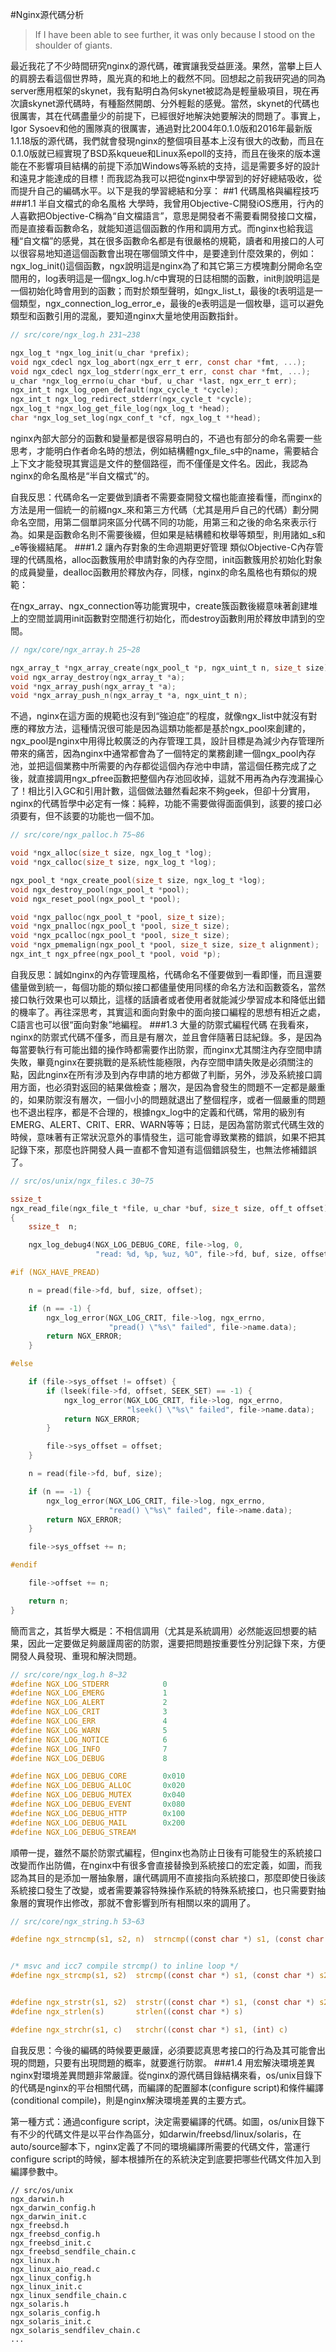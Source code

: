 #Nginx源代碼分析
>If I have been able to see further, it was only because I stood on the shoulder of giants.
最近我花了不少時間研究nginx的源代碼，確實讓我受益匪淺。果然，當攀上巨人的肩膀去看這個世界時，風光真的和地上的截然不同。回想起之前我研究過的同為server應用框架的skynet，我有點明白為何skynet被認為是輕量級項目，現在再次讀skynet源代碼時，有種豁然開朗、分外輕鬆的感覺。當然，skynet的代碼也很厲害，其在代碼盡量少的前提下，已經很好地解決她要解決的問題了。事實上，Igor Sysoev和他的團隊真的很厲害，通過對比2004年0.1.0版和2016年最新版1.1.18版的源代碼，我們就會發現nginx的整個項目基本上沒有很大的改動，而且在0.1.0版就已經實現了BSD系kqueue和Linux系epoll的支持，而且在後來的版本還能在不影響項目結構的前提下添加Windows等系統的支持，這是需要多好的設計和遠見才能達成的目標！而我認為我可以把從nginx中學習到的好好總結吸收，從而提升自己的編碼水平。以下是我的學習總結和分享：
##1 代碼風格與編程技巧###1.1	半自文檔式的命名風格大學時，我曾用Objective-C開發iOS應用，行內的人喜歡把Objective-C稱為“自文檔語言”，意思是開發者不需要看開發接口文檔，而是直接看函數命名，就能知道這個函數的作用和調用方式。而nginx也給我這種“自文檔”的感覺，其在很多函數命名都是有很嚴格的規範，讀者和用接口的人可以很容易地知道這個函數會出現在哪個頭文件中，是要達到什麼效果的，例如：ngx\_log\_init()這個函數，ngx說明這是nginx為了和其它第三方模塊劃分開命名空間用的，log表明這是一個ngx\_log.h/c中實現的日誌相關的函數，init則說明這是一個初始化時會用到的函數；而對於類型聲明，如ngx\_list\_t，最後的t表明這是一個類型，ngx\_connection\_log\_error\_e，最後的e表明這是一個枚舉，這可以避免類型和函數引用的混亂，要知道nginx大量地使用函數指針。
```c
// src/core/ngx_log.h 231~238
ngx_log_t *ngx_log_init(u_char *prefix);
void ngx_cdecl ngx_log_abort(ngx_err_t err, const char *fmt, ...);
void ngx_cdecl ngx_log_stderr(ngx_err_t err, const char *fmt, ...);
u_char *ngx_log_errno(u_char *buf, u_char *last, ngx_err_t err);
ngx_int_t ngx_log_open_default(ngx_cycle_t *cycle);
ngx_int_t ngx_log_redirect_stderr(ngx_cycle_t *cycle);
ngx_log_t *ngx_log_get_file_log(ngx_log_t *head);
char *ngx_log_set_log(ngx_conf_t *cf, ngx_log_t **head);
```nginx內部大部分的函數和變量都是很容易明白的，不過也有部分的命名需要一些思考，才能明白作者命名時的想法，例如結構體ngx\_file\_s中的name，需要結合上下文才能發現其實這是文件的整個路徑，而不僅僅是文件名。因此，我認為nginx的命名風格是“半自文檔式”的。
自我反思：代碼命名一定要做到讀者不需要查開發文檔也能直接看懂，而nginx的方法是用一個統一的前綴ngx\_來和第三方代碼（尤其是用戶自己的代碼）劃分開命名空間，用第二個單詞來區分代碼不同的功能，用第三和之後的命名來表示行為。如果是函數命名則不需要後綴，但如果是結構體和枚舉等類型，則用諸如\_s和\_e等後綴結尾。###1.2 讓內存對象的生命週期更好管理類似Objective-C內存管理的代碼風格，alloc函數簇用於申請對象的內存空間，init函數簇用於初始化對象的成員變量，dealloc函數用於釋放內存，同樣，nginx的命名風格也有類似的規範：
在ngx\_array、ngx\_connection等功能實現中，create簇函數後綴意味著創建堆上的空間並調用init函數對空間進行初始化，而destroy函數則用於釋放申請到的空間。```c
// ngx/core/ngx_array.h 25~28

ngx_array_t *ngx_array_create(ngx_pool_t *p, ngx_uint_t n, size_t size);
void ngx_array_destroy(ngx_array_t *a);
void *ngx_array_push(ngx_array_t *a);
void *ngx_array_push_n(ngx_array_t *a, ngx_uint_t n);
```

不過，nginx在這方面的規範也沒有到“強迫症”的程度，就像ngx\_list中就沒有對應的釋放方法，這種情況很可能是因為這類功能都是基於ngx\_pool來創建的，ngx\_pool是nginx中用得比較廣泛的內存管理工具，設計目標是為減少內存管理所帶來的痛苦，因為nginx中通常都會為了一個特定的業務創建一個ngx\_pool內存池，並把這個業務中所需要的內存都從這個內存池中申請，當這個任務完成了之後，就直接調用ngx\_pfree函數把整個內存池回收掉，這就不用再為內存洩漏操心了！相比引入GC和引用計數，這個做法雖然看起來不夠geek，但卻十分實用，nginx的代碼哲學中必定有一條：純粹，功能不需要做得面面俱到，該要的接口必須要有，但不該要的功能也一個不加。```c
// src/core/ngx_palloc.h 75~86

void *ngx_alloc(size_t size, ngx_log_t *log);
void *ngx_calloc(size_t size, ngx_log_t *log);

ngx_pool_t *ngx_create_pool(size_t size, ngx_log_t *log);
void ngx_destroy_pool(ngx_pool_t *pool);
void ngx_reset_pool(ngx_pool_t *pool);

void *ngx_palloc(ngx_pool_t *pool, size_t size);
void *ngx_pnalloc(ngx_pool_t *pool, size_t size);
void *ngx_pcalloc(ngx_pool_t *pool, size_t size);
void *ngx_pmemalign(ngx_pool_t *pool, size_t size, size_t alignment);
ngx_int_t ngx_pfree(ngx_pool_t *pool, void *p);
```
自我反思：誠如nginx的內存管理風格，代碼命名不僅要做到一看即懂，而且還要儘量做到統一，每個功能的類似接口都儘量使用同樣的命名方法和函數簽名，當然接口執行效果也可以類比，這樣的話讀者或者使用者就能減少學習成本和降低出錯的機率了。再往深思考，其實這和面向對象中的面向接口編程的思想有相近之處，C語言也可以很“面向對象”地編程。###1.3 大量的防禦式編程代碼在我看來，nginx的防禦式代碼不僅多，而且是有層次，並且會伴隨著日誌紀錄。多，是因為每當要執行有可能出錯的操作時都需要作出防禦，而nginx尤其關注內存空間申請失敗，畢竟nginx在要挑戰的是系統性能極限，內存空間申請失敗是必須關注的點，因此nginx在所有涉及到內存申請的地方都做了判斷，另外，涉及系統接口調用方面，也必須對返回的結果做檢查；層次，是因為會發生的問題不一定都是嚴重的，如果防禦沒有層次，一個小小的問題就退出了整個程序，或者一個嚴重的問題也不退出程序，都是不合理的，根據ngx\_log中的定義和代碼，常用的級別有EMERG、ALERT、CRIT、ERR、WARN等等；日誌，是因為當防禦式代碼生效的時候，意味著有正常狀況意外的事情發生，這可能會導致業務的錯誤，如果不把其記錄下來，那麼也許開發人員一直都不會知道有這個錯誤發生，也無法修補錯誤了。```c
// src/os/unix/ngx_files.c 30~75

ssize_t
ngx_read_file(ngx_file_t *file, u_char *buf, size_t size, off_t offset)
{
    ssize_t  n;

    ngx_log_debug4(NGX_LOG_DEBUG_CORE, file->log, 0,
                   "read: %d, %p, %uz, %O", file->fd, buf, size, offset);

#if (NGX_HAVE_PREAD)

    n = pread(file->fd, buf, size, offset);

    if (n == -1) {
        ngx_log_error(NGX_LOG_CRIT, file->log, ngx_errno,
                      "pread() \"%s\" failed", file->name.data);
        return NGX_ERROR;
    }

#else

    if (file->sys_offset != offset) {
        if (lseek(file->fd, offset, SEEK_SET) == -1) {
            ngx_log_error(NGX_LOG_CRIT, file->log, ngx_errno,
                          "lseek() \"%s\" failed", file->name.data);
            return NGX_ERROR;
        }

        file->sys_offset = offset;
    }

    n = read(file->fd, buf, size);

    if (n == -1) {
        ngx_log_error(NGX_LOG_CRIT, file->log, ngx_errno,
                      "read() \"%s\" failed", file->name.data);
        return NGX_ERROR;
    }

    file->sys_offset += n;

#endif

    file->offset += n;

    return n;
}
```
簡而言之，其哲學大概是：不相信調用（尤其是系統調用）必然能返回想要的結果，因此一定要做足夠嚴謹周密的防禦，還要把問題按重要性分別記錄下來，方便開發人員發現、重現和解決問題。
```c
// src/core/ngx_log.h 8~32
#define NGX_LOG_STDERR            0
#define NGX_LOG_EMERG             1
#define NGX_LOG_ALERT             2
#define NGX_LOG_CRIT              3
#define NGX_LOG_ERR               4
#define NGX_LOG_WARN              5
#define NGX_LOG_NOTICE            6
#define NGX_LOG_INFO              7
#define NGX_LOG_DEBUG             8

#define NGX_LOG_DEBUG_CORE        0x010
#define NGX_LOG_DEBUG_ALLOC       0x020
#define NGX_LOG_DEBUG_MUTEX       0x040
#define NGX_LOG_DEBUG_EVENT       0x080
#define NGX_LOG_DEBUG_HTTP        0x100
#define NGX_LOG_DEBUG_MAIL        0x200
#define NGX_LOG_DEBUG_STREAM 
```
順帶一提，雖然不屬於防禦式編程，但nginx也為防止日後有可能發生的系統接口改變而作出防備，在nginx中有很多會直接替換到系統接口的宏定義，如圖，而我認為其目的是添加一層抽象層，讓代碼調用不直接指向系統接口，那麼即使日後該系統接口發生了改變，或者需要兼容特殊操作系統的特殊系統接口，也只需要對抽象層的實現作出修改，那就不會影響到所有相關以來的調用了。```c
// src/core/ngx_string.h 53~63

#define ngx_strncmp(s1, s2, n)  strncmp((const char *) s1, (const char *) s2, n)


/* msvc and icc7 compile strcmp() to inline loop */
#define ngx_strcmp(s1, s2)  strcmp((const char *) s1, (const char *) s2)


#define ngx_strstr(s1, s2)  strstr((const char *) s1, (const char *) s2)
#define ngx_strlen(s)       strlen((const char *) s)

#define ngx_strchr(s1, c)   strchr((const char *) s1, (int) c)

```
自我反思：今後的編碼的時候要更嚴謹，必須要認真思考接口的行為及其可能會出現的問題，只要有出現問題的概率，就要進行防禦。###1.4 用宏解決環境差異nginx對環境差異問題非常嚴謹。從nginx的源代碼目錄結構來看，os/unix目錄下的代碼是nginx的平台相關代碼，而編譯的配置腳本(configure script)和條件編譯(conditional compile)，則是nginx解決環境差異的主要方式。
第一種方式：通過configure script，決定需要編譯的代碼。如圖，os/unix目錄下有不少的代碼文件是以平台作為區分，如darwin/freebsd/linux/solaris，在auto/source腳本下，nginx定義了不同的環境編譯所需要的代碼文件，當運行configure script的時候，腳本根據所在的系統決定到底要把哪些代碼文件加入到編譯參數中。```
// src/os/unix
ngx_darwin.h
ngx_darwin_config.h
ngx_darwin_init.c
ngx_freebsd.h
ngx_freebsd_config.h
ngx_freebsd_init.c
ngx_freebsd_sendfile_chain.c
ngx_linux.h
ngx_linux_aio_read.c
ngx_linux_config.h
ngx_linux_init.c
ngx_linux_sendfile_chain.c
ngx_solaris.h
ngx_solaris_config.h
ngx_solaris_init.c
ngx_solaris_sendfilev_chain.c
...
```